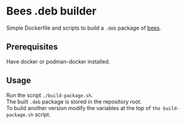 # Bees .deb builder

Simple Dockerfile and scripts to build a `.deb` package of [bees](https://github.com/Zygo/bees/tree/master).

## Prerequisites

Have docker or podman-docker installed.

## Usage

Run the script `./build-package.sh`.  
The built `.deb` package is stored in the repository root.  
To build another version modify the variables at the top of `the build-package.sh` script.
